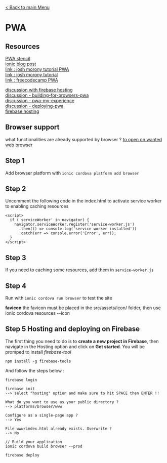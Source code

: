 [< Back to main Menu](https://github.com/gsoulie/Mobile-App-Development/blob/master/ionic2-test.md)    

# PWA

## Resources

[PWA stencil](https://stenciljs.com/pwa/)    
[ionic blog post](http://blog.ionic.io/how-to-make-pwas-with-ionic/)     
[link : josh morony tutorial PWA](https://www.joshmorony.com/the-bare-necessities-progressive-web-apps-in-ionic/)    
[link : josh morony tutorial](https://www.joshmorony.com/preparing-a-progressive-web-application-for-production/)   
[link : freecodecamp PWA](https://medium.freecodecamp.org/progressive-web-apps-bridging-the-gap-between-web-and-mobile-apps-a08c76e3e768)    

[discussion with firebase hosting](https://forum.ionicframework.com/t/building-for-browsers-pwa/72689)    
[discussion - building-for-browsers-pwa](https://forum.ionicframework.com/t/building-for-browsers-pwa/72689/2)    
[discussion - pwa-my-experience](https://forum.ionicframework.com/t/pwa-my-experience-creating-a-pwa-with-ionic-from-scratch-to-deployment/94541)    
[discussion - deploying-pwa](https://forum.ionicframework.com/t/deploying-pwa/73749)   
[firebase hosting](https://coryrylan.com/blog/deploy-angular-cli-apps-to-firebase)   

## Browser support

what functionalities are already supported by browser ?
[to open on wanted web browser](https://whatwebcando.today/)    

## Step 1

Add browser platform with ```ionic cordova platform add browser```    

## Step 2

Uncomment the following code in the index.html to activate service worker to enabling caching resources

```
<script>
  if ('serviceWorker' in navigator) {
    navigator.serviceWorker.register('service-worker.js')
      .then(() => console.log('service worker installed'))
      .catch(err => console.error('Error', err));
  }
</script>
```

## Step 3

If you need to caching some resources, add them in ```service-worker.js```

## Step 4

Run with ```ionic cordova run browser``` to test the site

**favicon** the favicon must be placed in the src/assets/icon/ folder, then use ionic cordova resources --icon

## Step 5 Hosting and deploying on Firebase

The first thing you need to do is to **create a new project in Firebase**, then navigate in the Hosting option and click on **Get started**. You will be promped to install *firebase-tool* 

```
npm install -g firebase-tools
```

And follow the steps below :

```
firebase login

firebase init
--> select "hosting" option and make sure to hit SPACE then ENTER !!

What do you want to use as your public directory ?
--> platforms/browser/www

Configure as a single-page app ?
--> Yes

File www/index.html already exists. Overwrite ?
--> No

// Build your application
ionic cordova build browser --prod

firebase deploy
```

